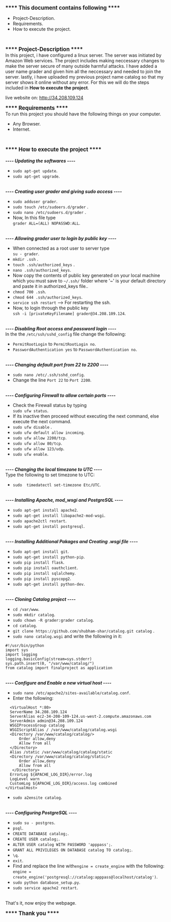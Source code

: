 <b><big>****  This document contains following  ****</big></b><br>

- Project-Description.
- Requirements.
- How to execute the project.
<br>

<b><big>****  Project-Description  ****</big></b><br>
In this project, i have configured a linux server. The server was initiated by Amazon Web services.
The project includes making neccessary changes to make the server secure of many outside harmful attacks.
I have added a user name grader and given him all the neccessary and needed to join the server.
lastly, i have uploaded my previous project name catalog so that my server shows it online without any
error. For this we will do the steps included in <b>How to execute the project</b>.

live website on:  http://34.208.109.124
<br>

<b><big>****  Requirements  ****</big></b><br>
To run this project you should have the following things on your computer.<br>

- Any Browser.
- Internet.

<br>

<b><big>****  How to execute the project  ****</big></b><br>
<br><b><i>----  Updating the softwares  ----</i></b><br>

-  `sudo apt-get update`.
-  `sudo apt-get upgrade`.


<br><b><i>----  Creating user grader and giving sudo access ----</i></b><br>

-  `sudo adduser grader`.
-  `sudo touch /etc/sudoers.d/grader` .
-  `sudo nano /etc/sudoers.d/grader` .
- Now, In this file type <br> `grader ALL=(ALL) NOPASSWD:ALL`.


<br><b><i>----  Allowing grader user to login by public key  ----</i></b><br>

- When connected as a root user to server type <br>`su - grader`.
-  `mkdir .ssh` .
-  `touch .ssh/authorized_keys` .
- `nano .ssh/authorized_keys`.
- Now copy the contents of public key generated on your local machine which you must save to `~/.ssh/` folder where '~' is your default directory and paste it in authorized_keys file..
- `chmod 700 .ssh`.
- `chmod 644 .ssh/authorized_keys`.
- `service ssh restart` --> For restarting the ssh.
- Now, to login through the public key<br>
    `ssh -i [privateKeyFilename] grader@34.208.109.124`.


<br><b><i>---- Disabling Root access and password login  ----</i></b><br>
	In the the `/etc/ssh/sshd_config` file change the following:
- `PermitRootLogin` to `PermitRootLogin no`.
- `PasswordAuthentication yes` to `PasswordAuthentication no`.

<br><b><i>----  Changing default port from 22 to 2200  ----</i></b><br>

- `sudo nano /etc/.ssh/sshd_config`.
- Change the line `Port 22` to `Port 2200`.


<br><b><i>---- Configuring Firewall to allow certain ports  ----</i></b><br>

- Check the Firewall status by typing<br>`sudo ufw status`.
- If its inactive then proceed without executing the next command, else execute the next command.
- `sudo ufw disable` .
- `sudo ufw default allow incoming`.
- `sudo ufw allow 2200/tcp`.
- `sudo ufw allow 80/tcp`.
- `sudo ufw allow 123/udp`.
- `sudo ufw enable`.


<br><b><i>----  Changing the local timezone to UTC  ----</i></b><br>
Type the following to set timezone to UTC:
- `sudo  timedatectl set-timezone Etc/UTC`.

<br>
<b><i>----  Installing Apache, mod_wsgi and PostgreSQL  ----</i></b><br>

- `sudo apt-get install apache2`.
- `sudo apt-get install libapache2-mod-wsgi`.
- `sudo apache2ctl restart`.
- `sudo apt-get install postgresql`.

<br>
<b><i>----  Installing Additional Pakages and Creating .wsgi file  ----</i></b><br>

- `Sudo apt-get install git`.
- `sudo apt-get install python-pip`.
- `sudo pip install flask`.
- `sudo pip install oauthclient`.
- `sudo pip install sqlalchemy`.
- `sudo pip install pyscopg2`.
- `sudo apt-get install python-dev`.

<br>
<b><i>----  Cloning Catalog project  ----</i></b><br>

- `cd /var/www`.
- `sudo mkdir catalog`.
- `sudo chown -R grader:grader catalog`.
- `cd catalog`.
- `git clone https://github.com/shubham-shar/catalog.git catalog` .
- `sudo nano catalog.wsgi` and write the following in it: <br>
```
#!/usr/bin/python
import sys
import logging
logging.basicConfig(stream=sys.stderr)
sys.path.insert(0, "/var/www/catalog/")
from catalog import finalproject as application
```

<br><b><i>----  Configure and Enable a new virtual host  ----</i></b><br>

- `sudo nano /etc/apache2/sites-available/catalog.conf`.
- Enter the following:
```
  <VirtualHost *:80>
  ServerName 34.208.109.124
  ServerAlias ec2-34-208-109-124.us-west-2.compute.amazonaws.com
  ServerAdmin admin@34.208.109.124
  WSGIProcessGroup catalog
  WSGIScriptAlias / /var/www/catalog/catalog.wsgi
  <Directory /var/www/catalog/catalog/>
      Order allow,deny
      Allow from all
  </Directory>
  Alias /static /var/www/catalog/catalog/static
  <Directory /var/www/catalog/catalog/static/>
      Order allow,deny
      Allow from all
   </Directory>
  ErrorLog ${APACHE_LOG_DIR}/error.log
  LogLevel warn
  CustomLog ${APACHE_LOG_DIR}/access.log combined
</VirtualHost>
```
- `sudo a2ensite catalog`.

<br>
<b><i>----  Configuring PostgreSQL  ----</i></b><br>

- `sudo su - postgres`.
- `psql`.
- `CREATE DATABASE catalog;`.
- `CREATE USER catalog;`.
- `ALTER USER catalog WITH PASSWORD 'apppass';`.
- `GRANT ALL PRIVILEGES ON DATABASE catalog TO catalog;`.
- `\q`.
- `exit`.
- Find and replace the line with`engine = create_engine` with the following: <br>
		`engine = create_engine('postgresql://catalog:apppass@localhost/catalog')`.
- `sudo python database_setup.py`.
- `sudo service apache2 restart`.

<br>
That's it, now enjoy the webpage.<br>

<b><big>****  Thank you  ****</big></b><br>
